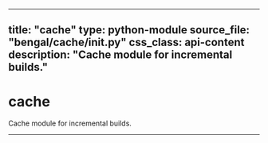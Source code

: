 
---
title: "cache"
type: python-module
source_file: "bengal/cache/__init__.py"
css_class: api-content
description: "Cache module for incremental builds."
---

# cache

Cache module for incremental builds.

---
